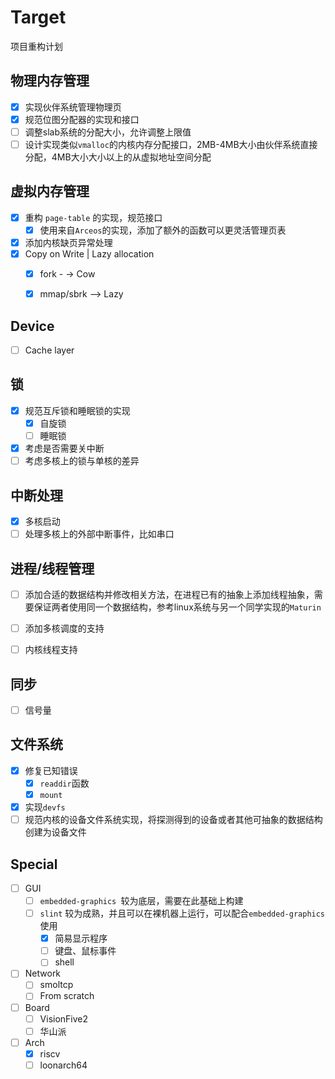 # Target

项目重构计划

## 物理内存管理

- [X] 实现伙伴系统管理物理页
- [X] 规范位图分配器的实现和接口
- [ ] 调整slab系统的分配大小，允许调整上限值
- [ ] 设计实现类似`vmalloc`的内核内存分配接口，2MB-4MB大小由伙伴系统直接分配，4MB大小大小以上的从虚拟地址空间分配

## 虚拟内存管理

- [x] 重构 `page-table` 的实现，规范接口
  - [x] 使用来自`Arceos`的实现，添加了额外的函数可以更灵活管理页表

- [x] 添加内核缺页异常处理
- [x] Copy on Write | Lazy allocation
  - [x] fork - -> Cow
  - [x] mmap/sbrk --> Lazy


## Device

- [ ] Cache layer

## 锁

- [x] 规范互斥锁和睡眠锁的实现
  - [x] 自旋锁
  - [ ] 睡眠锁

- [x] 考虑是否需要关中断
- [ ] 考虑多核上的锁与单核的差异

## 中断处理

- [x] 多核启动
- [ ] 处理多核上的外部中断事件，比如串口

## 进程/线程管理

- [ ] 
  添加合适的数据结构并修改相关方法，在进程已有的抽象上添加线程抽象，需要保证两者使用同一个数据结构，参考linux系统与另一个同学实现的`Maturin`
- [ ] 添加多核调度的支持
- [ ] 内核线程支持



## 同步

- [ ] 信号量



## 文件系统

- [x] 修复已知错误
    - [x] `readdir`函数
    - [x] `mount`
- [x] 实现`devfs`
- [ ] 规范内核的设备文件系统实现，将探测得到的设备或者其他可抽象的数据结构创建为设备文件

## Special

- [ ] GUI
    - [ ] `embedded-graphics `较为底层，需要在此基础上构建
    - [ ] `slint` 较为成熟，并且可以在裸机器上运行，可以配合`embedded-graphics`使用
        - [x] 简易显示程序
        - [ ] 键盘、鼠标事件
        - [ ] shell
- [ ] Network
    - [ ] smoltcp
    - [ ] From scratch
- [ ] Board
    - [ ] VisionFive2
    - [ ] 华山派
- [ ] Arch
    - [x] riscv
    - [ ] loonarch64